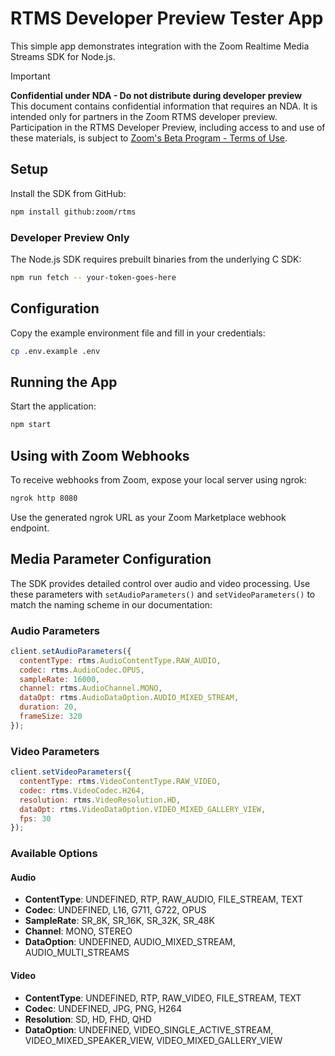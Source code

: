 # RTMS Developer Preview Tester App

This simple app demonstrates integration with the Zoom Realtime Media Streams SDK for Node.js.

> [!IMPORTANT]
> **Confidential under NDA - Do not distribute during developer preview**<br />
> This document contains confidential information that requires an NDA. It is intended only for partners in the Zoom RTMS developer preview.
> Participation in the RTMS Developer Preview, including access to and use of these materials, is subject to [Zoom's Beta Program - Terms of Use](https://www.zoom.com/en/trust/beta-terms-and-conditions/).

## Setup

Install the SDK from GitHub:

```bash
npm install github:zoom/rtms
```

### Developer Preview Only 

The Node.js SDK requires prebuilt binaries from the underlying C SDK:

```bash
npm run fetch -- your-token-goes-here
```

## Configuration

Copy the example environment file and fill in your credentials:

```bash
cp .env.example .env
```

## Running the App

Start the application:

```bash
npm start
```

## Using with Zoom Webhooks

To receive webhooks from Zoom, expose your local server using ngrok:

```bash
ngrok http 8080
```

Use the generated ngrok URL as your Zoom Marketplace webhook endpoint.

## Media Parameter Configuration

The SDK provides detailed control over audio and video processing. Use these parameters with `setAudioParameters()` and `setVideoParameters()` to match the naming scheme in our documentation:

### Audio Parameters

```javascript
client.setAudioParameters({
  contentType: rtms.AudioContentType.RAW_AUDIO,
  codec: rtms.AudioCodec.OPUS,
  sampleRate: 16000,
  channel: rtms.AudioChannel.MONO,
  dataOpt: rtms.AudioDataOption.AUDIO_MIXED_STREAM,
  duration: 20,
  frameSize: 320
});
```

### Video Parameters


```javascript
client.setVideoParameters({
  contentType: rtms.VideoContentType.RAW_VIDEO,
  codec: rtms.VideoCodec.H264,
  resolution: rtms.VideoResolution.HD,
  dataOpt: rtms.VideoDataOption.VIDEO_MIXED_GALLERY_VIEW,
  fps: 30
});
```

### Available Options

#### Audio
- **ContentType**: UNDEFINED, RTP, RAW_AUDIO, FILE_STREAM, TEXT
- **Codec**: UNDEFINED, L16, G711, G722, OPUS
- **SampleRate**: SR_8K, SR_16K, SR_32K, SR_48K
- **Channel**: MONO, STEREO
- **DataOption**: UNDEFINED, AUDIO_MIXED_STREAM, AUDIO_MULTI_STREAMS

#### Video
- **ContentType**: UNDEFINED, RTP, RAW_VIDEO, FILE_STREAM, TEXT
- **Codec**: UNDEFINED, JPG, PNG, H264
- **Resolution**: SD, HD, FHD, QHD
- **DataOption**: UNDEFINED, VIDEO_SINGLE_ACTIVE_STREAM, VIDEO_MIXED_SPEAKER_VIEW, VIDEO_MIXED_GALLERY_VIEW